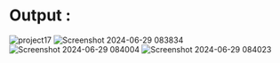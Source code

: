 # Output : 
![project17](https://github.com/sumitkumargarssa/100-Web-Development-Series-Project/assets/95330561/a61a138d-71c6-4b75-8af1-d0281b320e04)
![Screenshot 2024-06-29 083834](https://github.com/sumitkumargarssa/100-Web-Development-Series-Project/assets/95330561/0ddbe2f8-73b5-4566-8599-c217573298e5)
![Screenshot 2024-06-29 084004](https://github.com/sumitkumargarssa/100-Web-Development-Series-Project/assets/95330561/56538fd4-b8b4-451d-8517-6b8f83ce58af)
![Screenshot 2024-06-29 084023](https://github.com/sumitkumargarssa/100-Web-Development-Series-Project/assets/95330561/a5db3f6e-307b-482d-87f1-f912a14fcd58)
